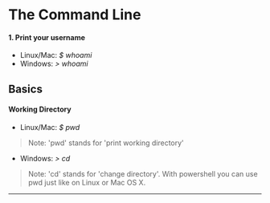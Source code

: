 # The Command Line

#### 1. Print your username
- Linux/Mac: _$ whoami_
- Windows: _> whoami_

## Basics
#### Working Directory
- Linux/Mac: _$ pwd_
> Note: 'pwd' stands for 'print working directory'
- Windows: _> cd_
> Note: 'cd' stands for 'change directory'. With powershell you can use pwd just like on Linux or Mac OS X.

-----

####
